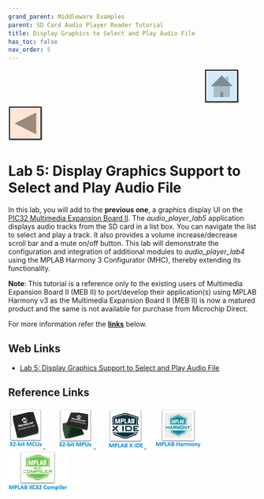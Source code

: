 ```yaml
---
grand_parent: Middleware Examples
parent: SD Card Audio Player Reader Tutorial
title: Display Graphics to Select and Play Audio File
has_toc: false
nav_order: 5
---
```


&nbsp;&nbsp;&nbsp;&nbsp;&nbsp;&nbsp;&nbsp;&nbsp;&nbsp;&nbsp;&nbsp;&nbsp;&nbsp;&nbsp;&nbsp;&nbsp;&nbsp;&nbsp;&nbsp;&nbsp;&nbsp;&nbsp;&nbsp;&nbsp;&nbsp;&nbsp;&nbsp;&nbsp; &nbsp;&nbsp;&nbsp;&nbsp;&nbsp;&nbsp;&nbsp;&nbsp;&nbsp;&nbsp;&nbsp;&nbsp;&nbsp;&nbsp;&nbsp;&nbsp;&nbsp;&nbsp;&nbsp;&nbsp;&nbsp;&nbsp;&nbsp;&nbsp;&nbsp;&nbsp;&nbsp;&nbsp;&nbsp;&nbsp;&nbsp;&nbsp;&nbsp;&nbsp;&nbsp;&nbsp;&nbsp;&nbsp;&nbsp;&nbsp;&nbsp;&nbsp;&nbsp;&nbsp;&nbsp;&nbsp;&nbsp;&nbsp;&nbsp;&nbsp;&nbsp;&nbsp;&nbsp;&nbsp;&nbsp;&nbsp;&nbsp;&nbsp;&nbsp;&nbsp;&nbsp;&nbsp;&nbsp;&nbsp;&nbsp;&nbsp;&nbsp;&nbsp;&nbsp;&nbsp;&nbsp;&nbsp;[<img src="../../../r_images/quick_home.png" title="Home">](../../../readme.md) [<img src="../../../r_images/quick_back.png"  title="Back">](../readme.md)
# Lab 5: Display Graphics Support to Select and Play Audio File

In this lab, you will add to the **previous one**, a graphics display UI on the <a href="https://www.microchip.com/DevelopmentTools/ProductDetails/DM320005-5" target="_blank">PIC32 Multimedia Expansion Board II</a>. The *audio_player_lab5* application displays audio tracks from the SD card in a list box. You can navigate the list to select and play a track. It also provides a volume increase/decrease scroll bar and a mute on/off button. This lab will demonstrate the configuration and integration of additional modules to *audio_player_lab4* using the MPLAB Harmony 3 Configurator (MHC), thereby extending its functionality.

**Note**: This tutorial is a reference only to the existing users of Multimedia Expansion Board II (MEB II) to port/develop their application(s) using MPLAB Harmony v3 as the Multimedia Expansion Board II (MEB II) is now a matured product and the same is not available for purchase from Microchip Direct.

For more information refer the **[links](#Web-Links)** below.

## <a id="Web-Links"> </a>
## Web Links

- <a href="https://microchipdeveloper.com/harmony3:audio-player-lab5" target="_blank">Lab 5: Display Graphics Support to Select and Play Audio File</a>

## Reference Links
[<a href="https://www.microchip.com/design-centers/32-bit" target="_blank"> <img src="../../../r_images/32_bit_mcus.png"> </a>]()  &nbsp; &nbsp; &nbsp; [<a href="https://www.microchip.com/design-centers/32-bit-mpus" target="_blank"> <img src="../../../r_images/32_bit_mpus.png"> </a>]()  &nbsp; &nbsp; &nbsp; [<a href="https://www.microchip.com/mplab/mplab-x-ide" target="_blank"> <img src="../../../r_images/mplab_x_ide.png"> </a>]()  &nbsp; &nbsp; [<a href="https://www.microchip.com/mplab/mplab-harmony" target="_blank"> <img src="../../../r_images/mplab_harmony.png"> </a>]() [<a href="https://www.microchip.com/mplab/compilers" target="_blank"> <img src="../../../r_images/mplab_compiler.png"> </a>]()  

